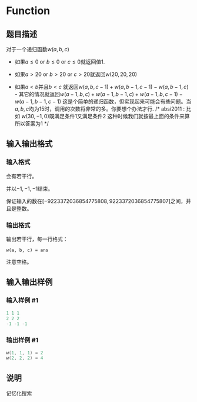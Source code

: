 # Function

## 题目描述

对于一个递归函数$w(a,b,c)$

- 如果$a \le 0$ or $b \le 0$ or $c \le 0$就返回值$1$.

- 如果$a>20$ or $b>20$ or $c>20$就返回$w(20,20,20)$

- 如果$a<b$并且$b<c$ 就返回$w(a,b,c-1)+w(a,b-1,c-1)-w(a,b-1,c)$ - 其它的情况就返回$w(a-1,b,c)+w(a-1,b-1,c)+w(a-1,b,c-1)-w(a-1,b-1,c-1)$ 这是个简单的递归函数，但实现起来可能会有些问题。当$a,b,c$均为15时，调用的次数将非常的多。你要想个办法才行. /\* absi2011 : 比如 $w(30,-1,0)$既满足条件1又满足条件2 这种时候我们就按最上面的条件来算 所以答案为1 \*/

## 输入输出格式

### 输入格式

会有若干行。

并以$-1,-1,-1$结束。

保证输入的数在$[-9223372036854775808,9223372036854775807]$之间，并且是整数。

### 输出格式

输出若干行，每一行格式：

`w(a, b, c) = ans`

注意空格。

## 输入输出样例

### 输入样例 #1

```cpp
1 1 1
2 2 2
-1 -1 -1
```


### 输出样例 #1

```cpp
w(1, 1, 1) = 2
w(2, 2, 2) = 4
```


## 说明

记忆化搜索

